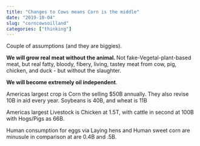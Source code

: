```yaml
---
title: "Changes to Cows means Corn is the middle"
date: "2019-10-04"
slug: "corncowsoilland"
categories: ["thinking"]
---
```


<!-- wp:paragraph -->
<p>Couple of assumptions (and they are biggies). </p>
<!-- /wp:paragraph -->

<!-- wp:paragraph -->
<p><strong>We will grow real meat without the animal. </strong> Not fake-Vegetal-plant-based meat, but real fatty, bloody, fibery, living, tastey meat from cow, pig, chicken, and duck - but without the slaughter. </p>
<!-- /wp:paragraph -->

<!-- wp:paragraph -->
<p><strong>We will become extremely oil independent</strong>.</p>
<!-- /wp:paragraph -->

<!-- wp:paragraph -->
<p>Americas largest crop is Corn the selling $50B  annually.  They also revise 10B in aid every year. Soybeans is 40B, and wheat is 11B</p>
<!-- /wp:paragraph -->

<!-- wp:paragraph -->
<p>Americas largest Livestock is Chicken at 1.5T, with cattle in second at 100B with Hogs/Pigs as 66B.</p>
<!-- /wp:paragraph -->

<!-- wp:paragraph -->
<p>Human consumption for eggs via Laying hens and Human sweet corn are minusule in comparison at  are 0.4B and .5B. </p>
<!-- /wp:paragraph -->

<!-- wp:image {"id":894} -->
<figure class="wp-block-image"><img src="https://ybotman.com/wp-content/uploads/Screenshot-2019-10-03-15.24.58-1024x644.png" alt="" class="wp-image-894"/></figure>
<!-- /wp:image -->

<!-- wp:image {"id":891} -->
<figure class="wp-block-image"><img src="https://ybotman.com/wp-content/uploads/Screenshot-2019-10-03-15.26.38-1024x607.png" alt="" class="wp-image-891"/></figure>
<!-- /wp:image -->
